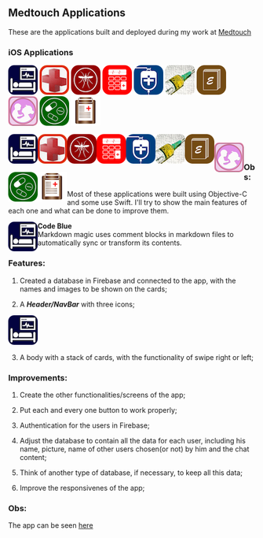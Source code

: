 ## Medtouch Applications

These are the applications built and deployed during my work at [Medtouch](https://www.medtouch.com.br)

### iOS Applications 

[![Code Blue](icons/Icon_CodeBlue_60.png)](#codeblue)  [![Condutas](icons/Icon_Conds60.png)](#condutas)  [![Dengue](icons/Icon_Dengue_60.png)](#dengue)
[![DocCalc](icons/Icon_DocCalc_60.png)](#doccalc)  [![Drogas](icons/Icon_Drogas_60.png)](#drogas)  [![Drugs](icons/Icon_Drugs_60.png)](#drugs)
[![Eponimos](icons/Icon_Epons-60.png)](#epons)  [![GravLact](icons/Icon_GravLact_60.png)](#gravlact)  [![GuiaATMs](icons/Icon_GuiaATMs-60.png)](#guiaatms)
[![PrescMed](icons/Icon_Presc_60.png)](#presc)

<p align:"center">
<a href="#obs"><img align="left" src="icons/Icon_CodeBlue_60.png"></a>&nbsp;&nbsp;&nbsp;<a href="#obs"><img align="left" src="icons/Icon_Conds60.png"></a>&nbsp;&nbsp;&nbsp;<a href="#obs"><img align="left" src="icons/Icon_Dengue_60.png"></a>&nbsp;&nbsp;&nbsp;<a href="#obs"><img align="left" src="icons/Icon_DocCalc_60.png"></a>&nbsp;&nbsp;&nbsp;<a href="#obs"><img align="left" src="icons/Icon_Drogas_60.png"></a>&nbsp;&nbsp;&nbsp;<a href="#obs"><img align="left" src="icons/Icon_Drugs_60.png"></a>&nbsp;&nbsp;&nbsp;<a href="#obs"><img align="left" src="icons/Icon_Epons-60.png"></a>&nbsp;&nbsp;&nbsp;<a href="#obs"><img align="left" src="icons/Icon_GravLact_60.png"></a>&nbsp;&nbsp;&nbsp;<a href="#obs"><img align="left" src="icons/Icon_GuiaATMs-60.png"></a>&nbsp;&nbsp;&nbsp;<a href="#obs"><img align="left" src="icons/Icon_Presc_60.png"></a>
</p>

### Obs:

Most of these applications were built using Objective-C and some use Swift.  I'll try to show the main features of each one and what can be done to improve them.

<img align="left" src="icons/Icon_CodeBlue_60.png"><b>Code Blue</b><br>Markdown magic uses comment blocks in markdown files to automatically sync or transform its contents.

### Features: 
1. Created a database in Firebase and connected to the app, with the names and images to be shown on the cards;

2. A ***Header/NavBar*** with three icons;

[![Header](icons/Icon_CodeBlue_60.png)](https://www.medtouch.com.br)

3. A body with a stack of cards, with the functionality of swipe right or left;

### Improvements:

1. Create the other functionalities/screens of the app;

2. Put each and every one button to work properly;

2. Authentication for the users in Firebase;

3. Adjust the database to contain all the data for each user, including his name, picture, name of other users chosen(or not) by him and the chat content;

4. Think of another type of database, if necessary, to keep all this data;

5. Improve the responsivenes of the app;



### Obs:
The app can be seen [here](https://tinder-clone-c1a91.web.app)


